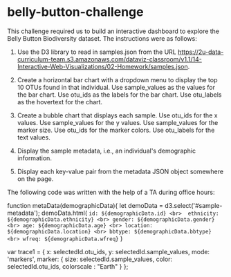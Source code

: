 # belly-button-challenge


This challenge required us to build an interactive dashboard to explore the Belly Button Biodiversity dataset. 
The instructions were as follows: 

1. Use the D3 library to read in samples.json from the URL https://2u-data-curriculum-team.s3.amazonaws.com/dataviz-classroom/v1.1/14-Interactive-Web-Visualizations/02-Homework/samples.json.

2. Create a horizontal bar chart with a dropdown menu to display the top 10 OTUs found in that individual. Use sample_values as the values for the bar chart. Use otu_ids as the labels for the bar chart. Use otu_labels as the hovertext for the chart.

3. Create a bubble chart that displays each sample. Use otu_ids for the x values. Use sample_values for the y values. Use sample_values for the marker size. Use otu_ids for the marker colors. Use otu_labels for the text values.

4. Display the sample metadata, i.e., an individual's demographic information.

5. Display each key-value pair from the metadata JSON object somewhere on the page.

The following code was written with the help of a TA during office hours: 

function metaData(demographicData){
  let demoData = d3.select('#sample-metadata');
  demoData.html(
     `id: ${demographicData.id} <br> 
   ethnicity: ${demographicData.ethnicity} <br>
   gender: ${demographicData.gender} <br>
   age: ${demographicData.age} <br>
   location: ${demographicData.location} <br>
   bbtype: ${demographicData.bbtype} <br>
   wfreq: ${demographicData.wfreq}`
 )

 var trace1 = {
     x: selectedId.otu_ids,
     y: selectedId.sample_values,
     mode: 'markers',
     marker: {
       size: selectedId.sample_values,
       color: selectedId.otu_ids,
       colorscale : "Earth"
     }
   };
